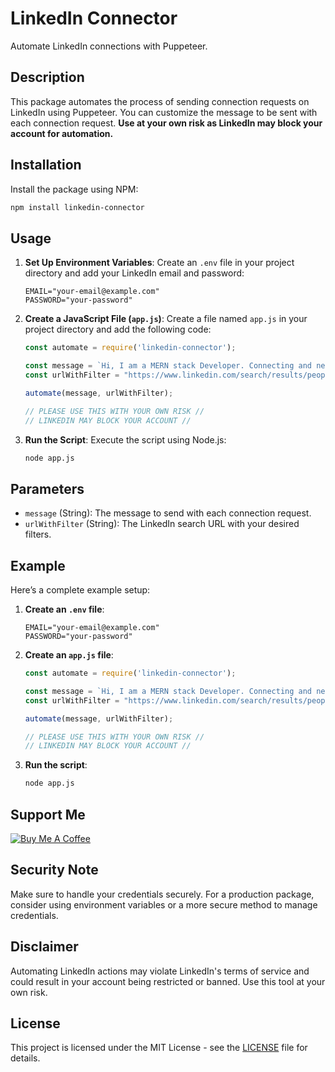 
# LinkedIn Connector

Automate LinkedIn connections with Puppeteer.

## Description

This package automates the process of sending connection requests on LinkedIn using Puppeteer. You can customize the message to be sent with each connection request. **Use at your own risk as LinkedIn may block your account for automation.**

## Installation

Install the package using NPM:

```bash
npm install linkedin-connector
```

## Usage

1. **Set Up Environment Variables**:
   Create an `.env` file in your project directory and add your LinkedIn email and password:

   ```
   EMAIL="your-email@example.com"
   PASSWORD="your-password"
   ```

2. **Create a JavaScript File (`app.js`)**:
   Create a file named `app.js` in your project directory and add the following code:

   ```javascript
   const automate = require('linkedin-connector');

   const message = `Hi, I am a MERN stack Developer. Connecting and networking with people in the field will help me land a job and expand my professional network. I would love to connect with you.\n\nThanks\n[Your Name]`;
   const urlWithFilter = "https://www.linkedin.com/search/results/people/?keywords=your-keywords";

   automate(message, urlWithFilter);

   // PLEASE USE THIS WITH YOUR OWN RISK //
   // LINKEDIN MAY BLOCK YOUR ACCOUNT //
   ```

3. **Run the Script**:
   Execute the script using Node.js:

   ```bash
   node app.js
   ```

## Parameters

- `message` (String): The message to send with each connection request.
- `urlWithFilter` (String): The LinkedIn search URL with your desired filters.

## Example

Here’s a complete example setup:

1. **Create an `.env` file**:

   ```
   EMAIL="your-email@example.com"
   PASSWORD="your-password"
   ```

2. **Create an `app.js` file**:

   ```javascript
   const automate = require('linkedin-connector');

   const message = `Hi, I am a MERN stack Developer. Connecting and networking with people in the field will help me land a job and expand my professional network. I would love to connect with you.\n\nThanks\n[Your Name]`;
   const urlWithFilter = "https://www.linkedin.com/search/results/people/?keywords=your-keywords";

   automate(message, urlWithFilter);

   // PLEASE USE THIS WITH YOUR OWN RISK //
   // LINKEDIN MAY BLOCK YOUR ACCOUNT //
   ```

3. **Run the script**:

   ```bash
   node app.js
   ```

## Support Me 

[![Buy Me A Coffee](https://img.shields.io/badge/Donate-Buy_Me_A_Coffee-yellow.svg)](https://www.buymeacoffee.com/afsalmadathingal)

## Security Note

Make sure to handle your credentials securely. For a production package, consider using environment variables or a more secure method to manage credentials.

## Disclaimer

Automating LinkedIn actions may violate LinkedIn's terms of service and could result in your account being restricted or banned. Use this tool at your own risk.

## License

This project is licensed under the MIT License - see the [LICENSE](LICENSE) file for details.
```
